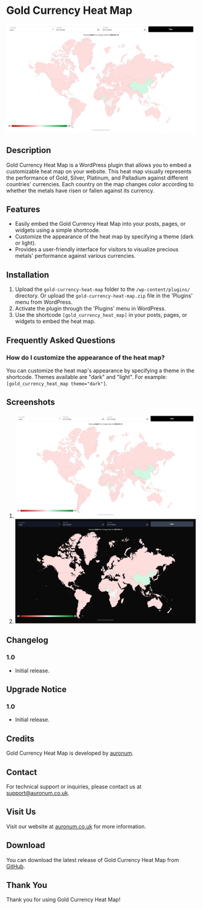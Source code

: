 # Gold Currency Heat Map

![Gold Currency Heat Map](assets/screenshot-1.png)

## Description

Gold Currency Heat Map is a WordPress plugin that allows you to embed a customizable heat map on your website. This heat map visually represents the performance of Gold, Silver, Platinum, and Palladium against different countries' currencies. Each country on the map changes color according to whether the metals have risen or fallen against its currency.

## Features

- Easily embed the Gold Currency Heat Map into your posts, pages, or widgets using a simple shortcode.
- Customize the appearance of the heat map by specifying a theme (dark or light).
- Provides a user-friendly interface for visitors to visualize precious metals' performance against various currencies.

## Installation

1. Upload the `gold-currency-heat-map` folder to the `/wp-content/plugins/` directory. Or upload the `gold-currency-heat-map.zip` file in the 'Plugins' menu from WordPress.
2. Activate the plugin through the 'Plugins' menu in WordPress.
3. Use the shortcode `[gold_currency_heat_map]` in your posts, pages, or widgets to embed the heat map.

## Frequently Asked Questions

### How do I customize the appearance of the heat map?

You can customize the heat map's appearance by specifying a theme in the shortcode. Themes available are "dark" and "light". For example: `[gold_currency_heat_map theme="dark"]`.

## Screenshots

1. ![Screenshot of the Gold Currency Heat Map in light theme](assets/screenshot-1.png)
2. ![Screenshot of the Gold Currency Heat Map in dark theme](assets/screenshot-2.png)

## Changelog

### 1.0
- Initial release.

## Upgrade Notice

### 1.0
- Initial release.

## Credits

Gold Currency Heat Map is developed by [auronum](https://auronum.co.uk).

## Contact

For technical support or inquiries, please contact us at [support@auronum.co.uk](mailto:support@auronum.co.uk).

## Visit Us

Visit our website at [auronum.co.uk](https://auronum.co.uk) for more information.

## Download

You can download the latest release of Gold Currency Heat Map from [GitHub](https://github.com/yourusername/gold-currency-heat-map/releases/latest).

## Thank You

Thank you for using Gold Currency Heat Map!